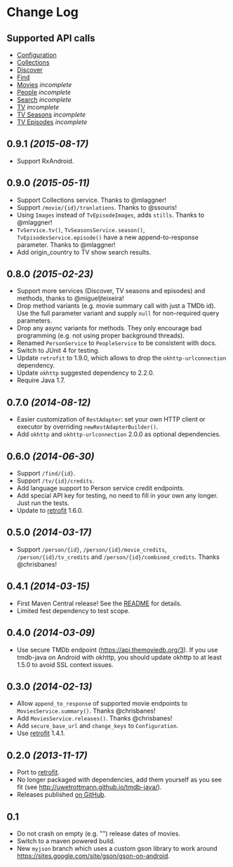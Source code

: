 Change Log
==========
Supported API calls
-------------------

 * [Configuration](http://docs.themoviedb.apiary.io/#reference/configuration)
 * [Collections](http://docs.themoviedb.apiary.io/#reference/collections)
 * [Discover](http://docs.themoviedb.apiary.io/#reference/discover)
 * [Find](http://docs.themoviedb.apiary.io/#reference/find)
 * [Movies](http://docs.themoviedb.apiary.io/#reference/movies) _incomplete_
 * [People](http://docs.themoviedb.apiary.io/#reference/people) _incomplete_
 * [Search](http://docs.themoviedb.apiary.io/#reference/search) _incomplete_
 * [TV](http://docs.themoviedb.apiary.io/#reference/tv) _incomplete_
 * [TV Seasons](http://docs.themoviedb.apiary.io/#reference/tv-seasons) _incomplete_
 * [TV Episodes](http://docs.themoviedb.apiary.io/#reference/tv-episodes) _incomplete_

0.9.1 *(2015-08-17)*
--------------------
 * Support RxAndroid.

0.9.0 *(2015-05-11)*
--------------------
 * Support Collections service. Thanks to @mlaggner!
 * Support `/movie/{id}/tranlations`. Thanks to @ssouris!
 * Using `Images` instead of `TvEpisodeImages`, adds `stills`. Thanks to @mlaggner!    
 * `TvService.tv()`, `TvSeasonsService.season()`, `TvEpisodesService.episode()` have a new append-to-response parameter. Thanks to @mlaggner!
 * Add origin_country to TV show search results.

0.8.0 *(2015-02-23)*
--------------------
 * Support more services (Discover, TV seasons and episodes) and methods, thanks to @migueljteixeira!
 * Drop method variants (e.g. movie summary call with just a TMDb id). Use the full parameter variant and supply `null`
   for non-required query parameters.
 * Drop any async variants for methods. They only encourage bad programming (e.g. not using proper background threads).
 * Renamed `PersonService` to `PeopleService` to be consistent with docs.
 * Switch to JUnit 4 for testing.
 * Update `retrofit` to 1.9.0, which allows to drop the `okhttp-urlconnection` dependency.
 * Update `okhttp` suggested dependency to 2.2.0.
 * Require Java 1.7.

0.7.0 *(2014-08-12)*
--------------------
 * Easier customization of `RestAdapter`: set your own HTTP client or executor by overriding `newRestAdapterBuilder()`.
 * Add `okhttp` and `okhttp-urlconnection` 2.0.0 as optional dependencies.

0.6.0 *(2014-06-30)*
--------------------
 * Support `/find/{id}`.
 * Support `/tv/{id}/credits`.
 * Add language support to Person service credit endpoints.
 * Add special API key for testing, no need to fill in your own any longer. Just run the tests.
 * Update to [retrofit][3] 1.6.0.

0.5.0 *(2014-03-17)*
--------------------
 * Support `/person/{id}`, `/person/{id}/movie_credits`, `/person/{id}/tv_credits` and `/person/{id}/combined_credits`. Thanks @chrisbanes!

0.4.1 *(2014-03-15)*
--------------------
 * First Maven Central release! See the [README][4] for details.
 * Limited fest dependency to test scope.

0.4.0 *(2014-03-09)*
--------------------
 * Use secure TMDb endpoint (https://api.themoviedb.org/3). If you use tmdb-java on Android with okhttp, you should update okhttp to at least 1.5.0 to avoid SSL context issues.

0.3.0 *(2014-02-13)*
--------------------
 * Allow `append_to_response` of supported movie endpoints to `MoviesService.summary()`. Thanks @chrisbanes!
 * Add `MoviesService.releases()`. Thanks @chrisbanes!
 * Add `secure_base_url` and `change_keys` to `Configuration`.
 * Use [retrofit][3] 1.4.1.

0.2.0 *(2013-11-17)*
--------------------
 * Port to [retrofit][1].
 * No longer packaged with dependencies, add them yourself as you see fit (see http://uwetrottmann.github.io/tmdb-java/).
 * Releases published [on GitHub][2].

0.1
---
 * Do not crash on empty (e.g. "") release dates of movies.
 * Switch to a maven powered build.
 * New `myjson` branch which uses a custom gson library to work around https://sites.google.com/site/gson/gson-on-android.


  [1]: https://github.com/square/retrofit
  [2]: https://github.com/UweTrottmann/tmdb-java/releases
  [3]: https://github.com/square/retrofit/blob/master/CHANGELOG.md
  [4]: https://github.com/UweTrottmann/tmdb-java/blob/master/README.md
